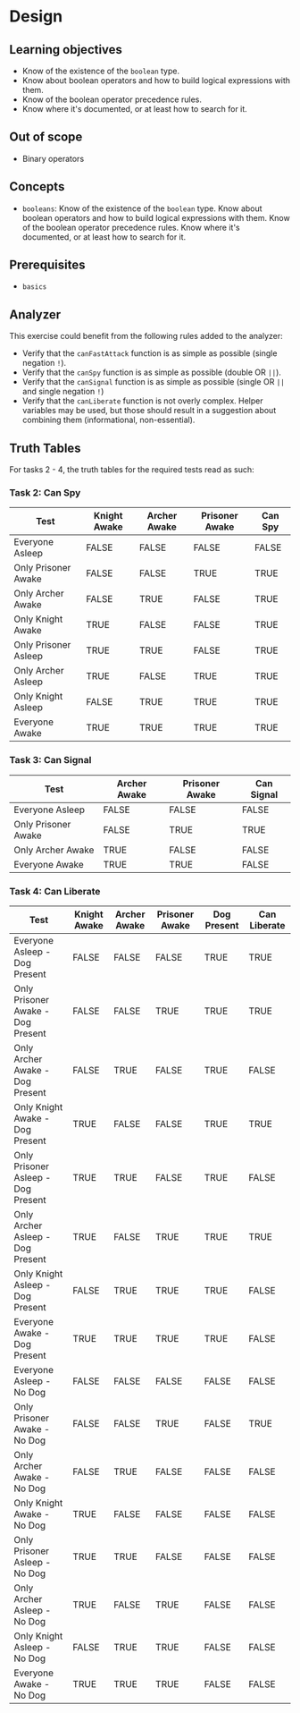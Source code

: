 # Design

## Learning objectives

- Know of the existence of the `boolean` type.
- Know about boolean operators and how to build logical expressions with them.
- Know of the boolean operator precedence rules.
- Know where it's documented, or at least how to search for it.

## Out of scope

- Binary operators

## Concepts

- `booleans`: Know of the existence of the `boolean` type.
  Know about boolean operators and how to build logical expressions with them.
  Know of the boolean operator precedence rules.
  Know where it's documented, or at least how to search for it.

## Prerequisites

- `basics`

## Analyzer

This exercise could benefit from the following rules added to the analyzer:

- Verify that the `canFastAttack` function is as simple as possible (single negation `!`).
- Verify that the `canSpy` function is as simple as possible (double OR `||`).
- Verify that the `canSignal` function is as simple as possible (single OR `||` and single negation `!`)
- Verify that the `canLiberate` function is not overly complex.
  Helper variables may be used, but those should result in a suggestion about combining them (informational, non-essential).

## Truth Tables

For tasks 2 - 4, the truth tables for the required tests read as such:

### Task 2: Can Spy
Test | Knight Awake | Archer Awake | Prisoner Awake | Can Spy
-- | -- | -- | -- | --
Everyone Asleep | FALSE | FALSE | FALSE | FALSE
Only Prisoner Awake | FALSE | FALSE | TRUE | TRUE
Only Archer Awake | FALSE | TRUE | FALSE | TRUE
Only Knight Awake | TRUE | FALSE | FALSE | TRUE
Only Prisoner Asleep | TRUE | TRUE | FALSE | TRUE
Only Archer Asleep | TRUE | FALSE | TRUE | TRUE
Only Knight Asleep | FALSE | TRUE | TRUE | TRUE
Everyone Awake | TRUE | TRUE | TRUE | TRUE

### Task 3: Can Signal
Test | Archer Awake | Prisoner Awake | Can Signal
-- | -- | -- | --
Everyone Asleep | FALSE | FALSE | FALSE
Only Prisoner Awake | FALSE | TRUE | TRUE
Only Archer Awake | TRUE | FALSE | FALSE
Everyone Awake | TRUE | TRUE | FALSE

### Task 4: Can Liberate
Test | Knight Awake | Archer Awake | Prisoner Awake | Dog Present | Can Liberate
-- | -- | -- | -- | -- | --
Everyone Asleep - Dog Present | FALSE | FALSE | FALSE | TRUE | TRUE
Only Prisoner Awake - Dog Present | FALSE | FALSE | TRUE | TRUE | TRUE
Only Archer Awake - Dog Present | FALSE | TRUE | FALSE | TRUE | FALSE
Only Knight Awake - Dog Present | TRUE | FALSE | FALSE | TRUE | TRUE
Only Prisoner Asleep - Dog Present | TRUE | TRUE | FALSE | TRUE | FALSE
Only Archer Asleep - Dog Present | TRUE | FALSE | TRUE | TRUE | TRUE
Only Knight Asleep - Dog Present | FALSE | TRUE | TRUE | TRUE | FALSE
Everyone Awake - Dog Present | TRUE | TRUE | TRUE | TRUE | FALSE
Everyone Asleep - No Dog | FALSE | FALSE | FALSE | FALSE | FALSE
Only Prisoner Awake - No Dog | FALSE | FALSE | TRUE | FALSE | TRUE
Only Archer Awake - No Dog | FALSE | TRUE | FALSE | FALSE | FALSE
Only Knight Awake - No Dog | TRUE | FALSE | FALSE | FALSE | FALSE
Only Prisoner Asleep - No Dog | TRUE | TRUE | FALSE | FALSE | FALSE
Only Archer Asleep - No Dog | TRUE | FALSE | TRUE | FALSE | FALSE
Only Knight Asleep - No Dog | FALSE | TRUE | TRUE | FALSE | FALSE
Everyone Awake - No Dog | TRUE | TRUE | TRUE | FALSE | FALSE

